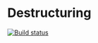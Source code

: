 # Destructuring

[![Build status](https://ci.appveyor.com/api/projects/status/6h68d06m737swx1j?svg=true)](https://ci.appveyor.com/project/OlyaVirchenko/destructuring)